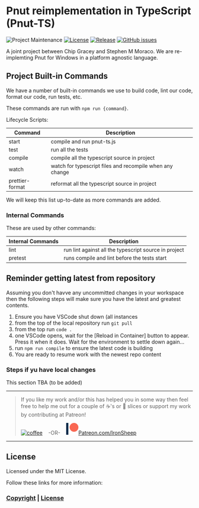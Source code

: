 # Pnut reimplementation in TypeScript (Pnut-TS)

![Project Maintenance][maintenance-shield]
[![License][license-shield]](LICENSE)
[![Release][Release-shield]](https://github.com/ironsheep/Pnut-ts-dev/releases)
[![GitHub issues][Issues-shield]](https://github.com/ironsheep/Pnut-ts-dev/issues)

A joint project between Chip Gracey and Stephen M Moraco.
We are re-implemting Pnut for Windows in a platform agnostic language.

## Project Built-in Commands

We have a number of built-in commands we use to build code, lint our code, format our code, run tests, etc.

 These commands are run with `npm run {command}`.

Lifecycle Scripts:

| Command | Description
| --- | --- |
| start | compile and run pnut-ts.js
| test | run all the tests
| compile | compile all the typescript source in project
| watch | watch for typescript files and recompile when any change
| prettier-format | reformat all the typescript source in project

We will keep this list up-to-date as more commands are added.

### Internal Commands

These are used by other commands:

| Internal Commands | Description
| --- | --- |
| lint | run lint against all the typescript source in project
| pretest | runs compile and lint before the tests start

## Reminder getting latest from repository

Assuming you don't havve any uncommitted changes in your workspace then the following steps will make sure you have the latest and greatest contents.

1. Ensure you have VSCode shut down (all instances
2. from the top of the local repository run `git pull`
3. from the top run `code .`
4. one VSCode opens, wait for the [Reload in Container] button to appear. Press it when it does. Wait for the environment to settle down again...
5. run `npm run compile` to ensure the latest code is building
6. You are ready to resume work with the newest repo content

### Steps if yu have local changes

This section TBA (to be added)

---

> If you like my work and/or this has helped you in some way then feel free to help me out for a couple of :coffee:'s or :pizza: slices or support my work by contributing at Patreon!
>
> [![coffee](https://www.buymeacoffee.com/assets/img/custom_images/black_img.png)](https://www.buymeacoffee.com/ironsheep) &nbsp;&nbsp; -OR- &nbsp;&nbsp; [![Patreon](./DOCs/images/patreon.png)](https://www.patreon.com/IronSheep?fan_landing=true)[Patreon.com/IronSheep](https://www.patreon.com/IronSheep?fan_landing=true)

---

## License

Licensed under the MIT License.

Follow these links for more information:

### [Copyright](copyright) | [License](LICENSE)

[maintenance-shield]: https://img.shields.io/badge/maintainer-stephen%40ironsheep%2ebiz-blue.svg?style=for-the-badge
[license-shield]: https://camo.githubusercontent.com/bc04f96d911ea5f6e3b00e44fc0731ea74c8e1e9/68747470733a2f2f696d672e736869656c64732e696f2f6769746875622f6c6963656e73652f69616e74726963682f746578742d646976696465722d726f772e7376673f7374796c653d666f722d7468652d6261646765
[Release-shield]: https://img.shields.io/github/release/ironsheep/Pnut-ts-dev/all.svg
[Issues-shield]: https://img.shields.io/github/issues/ironsheep/Pnut-ts-dev.svg
